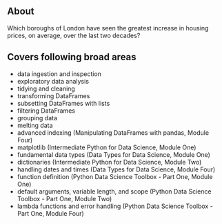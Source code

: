 ## About
Which boroughs of London have seen the greatest increase in housing prices, on average, over the last two decades?

## Covers following broad areas
* data ingestion and inspection
* exploratory data analysis
* tidying and cleaning
* transforming DataFrames
* subsetting DataFrames with lists 
* filtering DataFrames
* grouping data
* melting data
* advanced indexing (Manipulating DataFrames with pandas, Module Four)
* matplotlib (Intermediate Python for Data Science, Module One)
* fundamental data types (Data Types for Data Science, Module One)
* dictionaries (Intermediate Python for Data Science, Module Two)
* handling dates and times (Data Types for Data Science, Module Four)
* function definition (Python Data Science Toolbox - Part One, Module One)
* default arguments, variable length, and scope (Python Data Science Toolbox - Part One, Module Two)
* lambda functions and error handling (Python Data Science Toolbox - Part One, Module Four)
